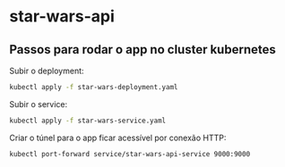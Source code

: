 # star-wars-api

## Passos para rodar o app no cluster kubernetes

Subir o deployment:
```sh
kubectl apply -f star-wars-deployment.yaml
```
Subir o service:
```sh
kubectl apply -f star-wars-service.yaml
```
Criar o túnel para o app ficar acessível por conexão HTTP:
```sh
kubectl port-forward service/star-wars-api-service 9000:9000
```